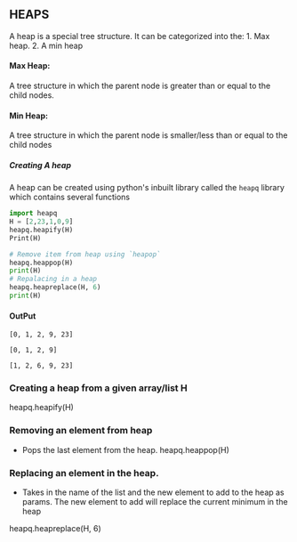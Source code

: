 ## HEAPS
A heap is a special tree structure. It can be categorized into the:
    1. Max heap.
    2. A min heap

#### Max Heap:
A tree structure in which the parent node is greater than or equal to the child nodes.

#### Min Heap:
A tree structure in which the parent node is smaller/less than or equal to the child nodes

##### Creating A heap
A heap can be created using python's inbuilt library called the `heapq` library which contains several functions 
```python
import heapq
H = [2,23,1,0,9]
heapq.heapify(H)
Print(H)

# Remove item from heap using `heapop`
heapq.heappop(H)
print(H)
# Repalacing in a heap
heapq.heapreplace(H, 6)
print(H)
```
#### OutPut
``` 
[0, 1, 2, 9, 23]

[0, 1, 2, 9]

[1, 2, 6, 9, 23]
```
### Creating a heap from a given array/list H
heapq.heapify(H)

### Removing an element from heap
- Pops the last element from the heap.
heapq.heappop(H)

### Replacing an element in the heap.
- Takes in the name of the list and the new element to add to the heap as params. The new element to add will replace the current minimum in the heap

heapq.heapreplace(H, 6)
